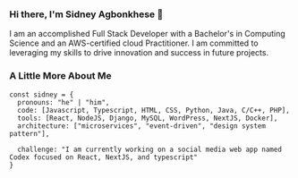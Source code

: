 ### Hi there, I'm Sidney Agbonkhese 👋
I am an accomplished Full Stack Developer with a Bachelor's in Computing Science and an AWS-certified cloud Practitioner. I am committed to leveraging my skills to drive innovation and success in future projects.

### A Little More About Me
  ```
  const sidney = {
    pronouns: "he" | "him",
    code: [Javascript, Typescript, HTML, CSS, Python, Java, C/C++, PHP],
    tools: [React, NodeJS, Django, MySQL, WordPress, NextJS, Docker],
    architecture: ["microservices", "event-driven", "design system pattern"],
   
    challenge: "I am currently working on a social media web app named Codex focused on React, NextJS, and typescript"
}
```
